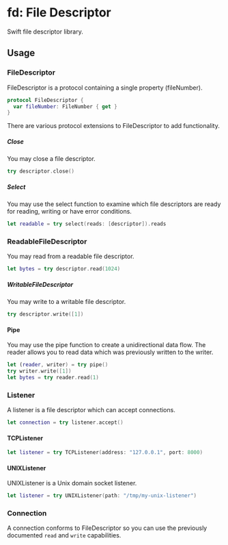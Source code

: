 # fd: File Descriptor

Swift file descriptor library.

## Usage

### FileDescriptor

FileDescriptor is a protocol containing a single property (fileNumber).

```swift
protocol FileDescriptor {
  var fileNumber: FileNumber { get }
}
```

There are various protocol extensions to FileDescriptor to add functionality.

##### Close

You may close a file descriptor.

```swift
try descriptor.close()
```

##### Select

You may use the select function to examine which file descriptors are ready for
reading, writing or have error conditions.

```swift
let readable = try select(reads: [descriptor]).reads
```

### ReadableFileDescriptor

You may read from a readable file descriptor.

```swift
let bytes = try descriptor.read(1024)
```

##### WritableFileDescriptor

You may write to a writable file descriptor.

```swift
try descriptor.write([1])
```

#### Pipe

You may use the pipe function to create a unidirectional data flow. The reader
allows you to read data which was previously written to the writer.

```swift
let (reader, writer) = try pipe()
try writer.write([1])
let bytes = try reader.read(1)
```

### Listener

A listener is a file descriptor which can accept connections.

```swift
let connection = try listener.accept()
```

#### TCPListener

```swift
let listener = try TCPListener(address: "127.0.0.1", port: 8000)
```

#### UNIXListener

UNIXListener is a Unix domain socket listener.

```swift
let listener = try UNIXListener(path: "/tmp/my-unix-listener")
```

### Connection

A connection conforms to FileDescriptor so you can use the previously
documented `read` and `write` capabilities.
